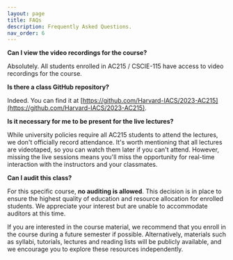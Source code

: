 ```yaml
---
layout: page
title: FAQs
description: Frequently Asked Questions.
nav_order: 6
---
```


**Can I view the video recordings for the course?**

Absolutely. All students enrolled in AC215 / CSCIE-115 have access to video recordings for the course.

**Is there a class GitHub repository?**

Indeed. You can find it at [https://github.com/Harvard-IACS/2023-AC215](https://github.com/Harvard-IACS/2023-AC215).

**Is it necessary for me to be present for the live lectures?**

While university policies require all AC215 students to attend the lectures, we don't officially record attendance. It's worth mentioning that all lectures are videotaped, so you can watch them later if you can't attend. However, missing the live sessions means you'll miss the opportunity for real-time interaction with the instructors and your classmates.

**Can I audit this class?** 

For this specific course, **no auditing is allowed**. This decision is in place to ensure the highest quality of education and resource allocation for enrolled students. We appreciate your interest but are unable to accommodate auditors at this time.

If you are interested in the course material, we recommend that you enroll in the course during a future semester if possible. Alternatively, materials such as syllabi, tutorials, lectures and reading lists will be publicly available, and we encourage you to explore these resources independently.


